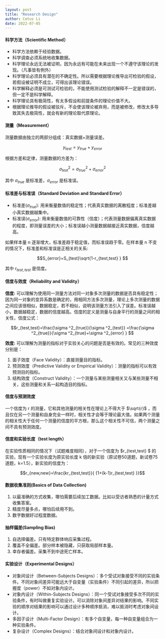 ```yaml
---
layout: post
title: "Research Design"
author: Cetus Li
date: 2022-07-05
---
```


#### **科学方法（Scientific Method）**
- 科学方法依赖于经验数据。
- 科学调查必须系统地收集数据。
- 科学理论永远无法被证明，因为永远有可能在未来出现一个不遵守该理论的发现。（凡事皆有例外）
- 科学理论必须具有潜在的不确定性。所以需要根据理论推导出可检验的假设，若假设被证明不成立，可得出该理论错误。
- 科学解释必须是可测试可检验的，不能使用测试检验的解释不一定是错误的，但一定不是科学解释。
- 科学理论具有极简性，有太多假设和前提条件的理论价值不大。
- 根据理论推导的假设被驳斥，不会使该理论被弃用，而是被修改，修改太多导致其失去极简性，就会有新的理论取代原理论。

#### **测量（Measurement）**
测量数据由独立的两部分组成：真实数据+测量误差。

$$ y_{test}=y_{true}+y_{error}  $$

根据方差和定律，测量数据的方差为： 

$$\sigma ^2_{test}=\sigma ^2_{true}+\sigma ^2_{error} $$

其中 $\sigma_{true}$ 是标准差，$\sigma_{error}$ 是标准误。

#### **标准差与标准误（Standard Deviation and Standard Error）**
- 标准差($\sigma_{true}$): 用来衡量数值的稳定性；代表真实数据的离散程度；标准差越小真实数据越集中。
- 标准误($\sigma_{error}$): 用来衡量数值的可靠性（信度）；代表测量数据偏离真实数据的程度，即测量误差的大小；标准误越小测量数据越接近真实数据，信度越高。

如果样本量 n 逐渐增大，标准差趋于稳定值，而标准误趋于零。在样本量 n 不变的情况下，标准差和标准误是正相关的关系:

$$S_{error}=S_{test}\sqrt{1-r_{test,test} }  $$

其中 $r_{test,test}$ 是信度。

#### **信度与效度（Reliability and Validity）**
**信度:** 可以理解为使用同一测量方法对同一对象多次测量的数据是否具有稳定性；因为同一对象的变异系数是确定的，用相同方法多次测量，理论上多次测量的数据之间应该很相似，数据稳定，若不相似，说明该测量方法引入了误差。标准误越小，数据越稳定，数据的信度越高。信度的定义是测量与自身平行的测量之间的相关性，信度公式：

$$r_{test,test}=\frac{\sigma ^2_{true}}{\sigma ^2_{test}} =\frac{\sigma ^2_{true}}{\sigma ^2_{true}+\sigma ^2_{error} } $$

**效度:** 可以理解为测量的指标对于实验关心的问题是否是有效的。常见的三种效度分别是：
1. 面子效度（Face Validity）：直接测量目的指标。
2. 预测效度（Predictive Validity or Empirical Validity）：测量的指标可以有效预测目的指标。
3. 结构效度（Construct Validity）：一个测量与某些测量相关又与某些测量不相关，这些测量和关系一起构造目的指标。

#### **信度与预测效度**
一个信度为 r 的测量，它和其他测量的相关性在理论上不得大于 $\sqrt{r}$ ，而且仅在另一个测量和自身完全一样时，相关性才会等于理论最大值。如果两个测量的相关性大于任何一个测量的信度的平方根，那么这个相关性不可信，两个测量之间不具有预测效度。

#### **信度和实验长度（test length）**
在实验性质相同的情况下（试题难度相同），对于一个信度为 $r_{test,test} $ 的实验，现有一个实验长度为原实验长度 k 倍的新实验（原试卷50道题，新试卷75道题，k=1.5），新实验的信度为：

$$r_{new,new}=\frac{kr_{test,test}}{ {1+(k-1)r_{test,test} }}$$

#### **数据收集准则(Basics of Data Collection)**
1. 以最准确的方式收集，哪怕需要后续加工数据。比如以受访者熟悉的计量方式收集答案。
2. 精度尽量多点，哪怕后续用不到。
3. 数字数据好过程度数据。

#### **抽样偏差(Sampling Bias)**
1. 自选择偏差。只有特定群体响应采集过程。
2. 覆盖不全偏差。部分样本被隐藏，只获取局部样本量。
3. 幸存者偏差。采集不到中途死亡样本。

#### **实验设计（Experimental Designs）**
- 对象间设计（Between-Subjects Designs）：多个受试对象接受不同的实验条件。不同对象间差异可能远大于自变量（实验条件）不同引起的差异，所以把握度（power）不如对象内设计。
- 对象内设计（Within-Subjects Designs）：同一个受试对象接受多次不同的实验条件，有时叫做重复实验设计。可以消除对象间差异对结果的影响。不同实验的顺序对结果的影响可以通过设计多种顺序抵消，难以抵消时考虑对象间设计。
- 多因子设计（Multi-Factor Design）：有多个自变量，每一种自变量组合为一种实验条件。
- 复杂设计（Complex Designs）：结合对象间设计和对象内设计。






